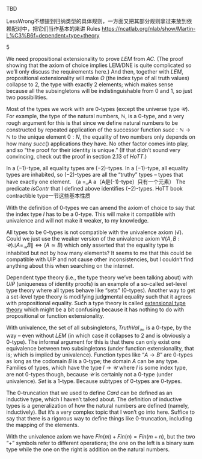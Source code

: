 TBD

LessWrong不想提到归纳类型的具体规则，一方面又把其部分规则拿过来放到依赖配对中，把它们当作基本的来讲
Rules
https://ncatlab.org/nlab/show/Martin-L%C3%B6f+dependent+type+theory

5

We need propositional extensionality to prove $LEM$ from $AC$. (The proof showing that the axiom of choice implies LEM/DNE is quite complicated so we’ll only discuss the requirements here.) And then, together with $LEM$, propositional extensionality will make $\Omega$ (the index type of all truth values) collapse to $2$, the type with exactly $2$ elements; which makes sense because all the subsingletons will be indistinguishable from $0$ and $1$, so just two possibilities.

Most of the types we work with are $0$-types (except the universe type $\mathcal U$). For example, the type of the natural numbers, $\mathbb N$, is a $0$-type, and a very rough argument for this is that since we define natural numbers to be constructed by repeated application of the successor function $succ: \mathbb N\to\mathbb N$ to the unique element $0:N$, the equality of two numbers only depends on how many $succ()$ applications they have. No other factor comes into play, and so “the proof for their identity is unique.” (If that didn’t sound very convincing, check out the proof in section $2.13$ of $HoTT$.)

In a $(−1)$-type, all equality types are $(−2)$-types. In a $(−1)$-type, all equality types are inhabited, so $(−2)$-types are all the “truthy” types – types that have exactly one element. （a =_A a（A是(-1)-type）只有一个元素） The predicate $isContr$ that I defined above identifies $(-2)$-types.
HoTT book  contractible type一节这些基本性质

With the definition of $0$-types we can amend the axiom of choice to say that the index type $I$ has to be a $0$-type. This will make it compatible with univalence and will not make it weaker, to my knowledge.

All types to be 0-types is not compatible with the univalence axiom (√). Could we just use the weaker version of the univalence axiom 
$\forall (A,B:\mathcal U). \| A =_{\mathcal U} B\|\Leftrightarrow(A\simeq B)$
which only asserted that the equality type is inhabited but not by how many elements? It seems to me that this could be compatible with UIP and not cause other inconsistencies, but I couldn’t find anything about this when searching on the internet.

Dependent type theory (i.e., the type theory we’ve been talking about) with $UIP$ (uniqueness of identity proofs) is an example of a so-called set-level type theory where all types behave like “sets” ($0$-types). Another way to get a set-level type theory is modifying judgmental equality such that it agrees with propositional equality. Such a type theory is called [extensional type theory](https://ncatlab.org/nlab/show/extensional+type+theory) which might be a bit confusing because it has nothing to do with propositional or function extensionality.

With univalence, the set of all subsingletons, $TruthVal_{\mathcal U}$, is a $0$-type, by the way – even without $LEM$ (in which case it collapses to $2$ and is obviously a $0$-type). The informal argument for this is that there can only exist one equivalence between two subsingletons (under function extensionality, that is; which is implied by univalence).
Function types like “$A\to B$” are $0$-types as long as the codomain $B$ is a $0$-type; the domain $A$ can be any type. Families of types, which have the type $I\to \mathcal U$ where $I$ is some index type, are not $0$-types though, because $\mathcal U$ is certainly not a $0$-type (under univalence).
$Set$ is a $1$-type. Because subtypes of $0$-types are $0$-types.

The 0-truncation that we used to define $Card$ can be defined as an inductive type, which I haven’t talked about. The definition of inductive types is a generalization of how the natural numbers are defined (namely, inductively). But it’s a very complex topic that I won’t go into here. Suffice to say that there is a rigorous way to define things like 0-truncation, including the mapping of the elements.

With the univalence axiom we have $Fin(m)+Fin(n)=Fin(m+n)$, but the two “$+$” symbols refer to different operations; the one on the left is a binary sum type while the one on the right is addition on the natural numbers.